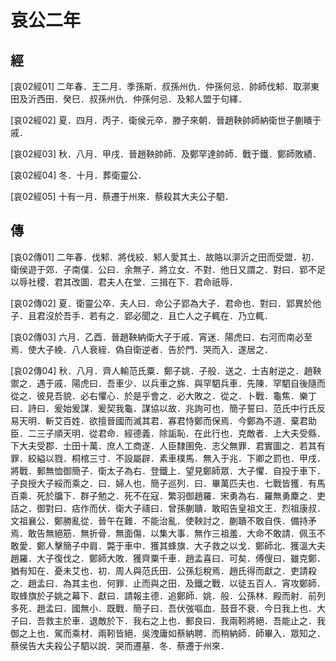 # 哀公二年

## 經 <a name="12Ai02Jing"></a>

<a name="12Ai02Jing01">[哀02經01]</a> 二年春．王二月．季孫斯．叔孫州仇．仲孫何忌．帥師伐邾．取漷東田及沂西田．癸巳．叔孫州仇．仲孫何忌．及邾人盟于句繹．

<a name="12Ai02Jing02">[哀02經02]</a> 夏．四月．丙子．衛侯元卒．滕子來朝．晉趙鞅帥師納衛世子蒯瞶于戚．

<a name="12Ai02Jing03">[哀02經03]</a> 秋．八月．甲戌．晉趙鞅帥師．及鄭罕達帥師．戰于鐵．鄭師敗績．

<a name="12Ai02Jing04">[哀02經04]</a> 冬．十月．葬衛靈公．

<a name="12Ai02Jing05">[哀02經05]</a> 十有一月．蔡遷于州來．蔡殺其大夫公子駟．

## 傳 <a name="12Ai02Zhuan"></a>

<a name="12Ai02Zhuan01">[哀02傳01]</a> 二年春．伐邾．將伐絞．邾人愛其土．故賂以漷沂之田而受盟．初．衛侯遊于郊．子南僕．公曰．余無子．將立女．不對．他日又謂之．對曰．郢不足以辱社稷．君其改圖．君夫人在堂．三揖在下．君命祇辱．

<a name="12Ai02Zhuan02">[哀02傳02]</a> 夏．衛靈公卒．夫人曰．命公子郢為大子．君命也．對曰．郢異於他子．且君沒於吾手．若有之．郢必聞之．且亡人之子輒在．乃立輒．

<a name="12Ai02Zhuan03">[哀02傳03]</a> 六月．乙酉．晉趙鞅納衛大子于戚．宵迷．陽虎曰．右河而南必至焉．使大子絻．八人衰絰．偽自衛逆者．告於門．哭而入．遂居之．

<a name="12Ai02Zhuan04">[哀02傳04]</a> 秋．八月．齊人輸范氏粟．鄭子姚．子般．送之．士吉射逆之．趙鞅禦之．遇于戚．陽虎曰．吾車少．以兵車之旆．與罕駟兵車．先陳．罕駟自後隨而從之．彼見吾貌．必右懼心．於是乎會之．必大敗之．從之．卜戰．龜焦．樂丁曰．詩曰．爰始爰謀．爰契我龜．謀協以故．兆詢可也．簡子誓曰．范氏中行氏反易天明．斬艾百姓．欲擅晉國而滅其君．寡君恃鄭而保焉．今鄭為不道．棄君助臣．二三子順天明．從君命．經德義．除詬恥．在此行也．克敵者．上大夫受縣．下大夫受郡．士田十萬．庶人工商遂．人臣隸圉免．志父無罪．君實圖之．若其有罪．絞縊以戮．桐棺三寸．不設屬辟．素車樸馬．無入于兆．下卿之罰也．甲戌．將戰．郵無恤御簡子．衛太子為右．登鐵上．望見鄭師眾．大子懼．自投于車下．子良授大子綏而乘之．曰．婦人也．簡子巡列．曰．畢萬匹夫也．七戰皆獲．有馬百乘．死於牖下．群子勉之．死不在寇．繁羽御趙羅．宋勇為右．羅無勇麇之．吏詰之．御對曰．痁作而伏．衛大子禱曰．曾孫蒯聵．敢昭告皇祖文王．烈祖康叔．文祖襄公．鄭勝亂從．晉午在難．不能治亂．使鞅討之．蒯聵不敢自佚．備持矛焉．敢告無絕筋．無折骨．無面傷．以集大事．無作三祖羞．大命不敢請．佩玉不敢愛．鄭人擊簡子中肩．斃于車中．獲其蜂旗．大子救之以戈．鄭師北．獲溫大夫趙羅．大子復伐之．鄭師大敗．獲齊粟千車．趙孟喜曰．可矣．傅傁曰．雖克鄭．猶有知在．憂未艾也．初．周人與范氏田．公孫尨稅焉．趙氏得而獻之．吏請殺之．趙孟曰．為其主也．何罪．止而與之田．及鐵之戰．以徒五百人．宵攻鄭師．取蜂旗於子姚之幕下．獻曰．請報主德．追鄭師．姚．般．公孫林．殿而射．前列多死．趙孟曰．國無小．既戰．簡子曰．吾伏弢嘔血．鼓音不衰．今日我上也．大子曰．吾救主於車．退敵於下．我右之上也．郵良曰．我兩靷將絕．吾能止之．我御之上也．駕而乘材．兩靷皆絕．吳洩庸如蔡納聘．而稍納師．師畢入．眾知之．蔡侯告大夫殺公子駟以說．哭而遷墓．冬．蔡遷于州來．

